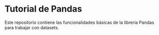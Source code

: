 # Tutorial de Pandas
Este repositorio contiene las funcionalidades básicas de la librería Pandas para trabajar con datasets.
